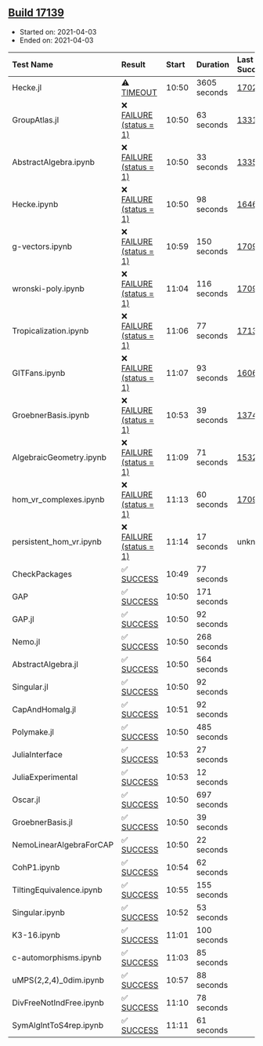 ## [Build 17139](https://oscarci.mathematik.uni-kl.de/job/oscar/17139/)

* Started on: 2021-04-03
* Ended on: 2021-04-03

| Test Name    | Result | Start | Duration | Last Success | First Failure |
|:-------------|:-------|:------|:---------|:-------------|:--------------|
| Hecke.jl | ⚠ [TIMEOUT](https://oscarci.mathematik.uni-kl.de/job/oscar/17139/artifact/logs/build-17139/Hecke.jl.log) | 10:50 | 3605 seconds | [17022](https://oscarci.mathematik.uni-kl.de/job/oscar/17022/) | [17023](https://oscarci.mathematik.uni-kl.de/job/oscar/17023/) |
| GroupAtlas.jl | ❌ [FAILURE (status = 1)](https://oscarci.mathematik.uni-kl.de/job/oscar/17139/artifact/logs/build-17139/GroupAtlas.jl.log) | 10:50 | 63 seconds | [13311](https://oscarci.mathematik.uni-kl.de/job/oscar/13311/) | [13312](https://oscarci.mathematik.uni-kl.de/job/oscar/13312/) |
| AbstractAlgebra.ipynb | ❌ [FAILURE (status = 1)](https://oscarci.mathematik.uni-kl.de/job/oscar/17139/artifact/logs/build-17139/AbstractAlgebra.ipynb.log) | 10:50 | 33 seconds | [13355](https://oscarci.mathematik.uni-kl.de/job/oscar/13355/) | [13356](https://oscarci.mathematik.uni-kl.de/job/oscar/13356/) |
| Hecke.ipynb | ❌ [FAILURE (status = 1)](https://oscarci.mathematik.uni-kl.de/job/oscar/17139/artifact/logs/build-17139/Hecke.ipynb.log) | 10:50 | 98 seconds | [16463](https://oscarci.mathematik.uni-kl.de/job/oscar/16463/) | [16464](https://oscarci.mathematik.uni-kl.de/job/oscar/16464/) |
| g-vectors.ipynb | ❌ [FAILURE (status = 1)](https://oscarci.mathematik.uni-kl.de/job/oscar/17139/artifact/logs/build-17139/g-vectors.ipynb.log) | 10:59 | 150 seconds | [17099](https://oscarci.mathematik.uni-kl.de/job/oscar/17099/) | [17100](https://oscarci.mathematik.uni-kl.de/job/oscar/17100/) |
| wronski-poly.ipynb | ❌ [FAILURE (status = 1)](https://oscarci.mathematik.uni-kl.de/job/oscar/17139/artifact/logs/build-17139/wronski-poly.ipynb.log) | 11:04 | 116 seconds | [17098](https://oscarci.mathematik.uni-kl.de/job/oscar/17098/) | [17099](https://oscarci.mathematik.uni-kl.de/job/oscar/17099/) |
| Tropicalization.ipynb | ❌ [FAILURE (status = 1)](https://oscarci.mathematik.uni-kl.de/job/oscar/17139/artifact/logs/build-17139/Tropicalization.ipynb.log) | 11:06 | 77 seconds | [17138](https://oscarci.mathematik.uni-kl.de/job/oscar/17138/) | [17139](https://oscarci.mathematik.uni-kl.de/job/oscar/17139/) |
| GITFans.ipynb | ❌ [FAILURE (status = 1)](https://oscarci.mathematik.uni-kl.de/job/oscar/17139/artifact/logs/build-17139/GITFans.ipynb.log) | 11:07 | 93 seconds | [16068](https://oscarci.mathematik.uni-kl.de/job/oscar/16068/) | [16069](https://oscarci.mathematik.uni-kl.de/job/oscar/16069/) |
| GroebnerBasis.ipynb | ❌ [FAILURE (status = 1)](https://oscarci.mathematik.uni-kl.de/job/oscar/17139/artifact/logs/build-17139/GroebnerBasis.ipynb.log) | 10:53 | 39 seconds | [13748](https://oscarci.mathematik.uni-kl.de/job/oscar/13748/) | [13749](https://oscarci.mathematik.uni-kl.de/job/oscar/13749/) |
| AlgebraicGeometry.ipynb | ❌ [FAILURE (status = 1)](https://oscarci.mathematik.uni-kl.de/job/oscar/17139/artifact/logs/build-17139/AlgebraicGeometry.ipynb.log) | 11:09 | 71 seconds | [15322](https://oscarci.mathematik.uni-kl.de/job/oscar/15322/) | [15323](https://oscarci.mathematik.uni-kl.de/job/oscar/15323/) |
| hom_vr_complexes.ipynb | ❌ [FAILURE (status = 1)](https://oscarci.mathematik.uni-kl.de/job/oscar/17139/artifact/logs/build-17139/hom_vr_complexes.ipynb.log) | 11:13 | 60 seconds | [17099](https://oscarci.mathematik.uni-kl.de/job/oscar/17099/) | [17100](https://oscarci.mathematik.uni-kl.de/job/oscar/17100/) |
| persistent_hom_vr.ipynb | ❌ [FAILURE (status = 1)](https://oscarci.mathematik.uni-kl.de/job/oscar/17139/artifact/logs/build-17139/persistent_hom_vr.ipynb.log) | 11:14 | 17 seconds | unknown | unknown |
| CheckPackages | ✅ [SUCCESS](https://oscarci.mathematik.uni-kl.de/job/oscar/17139/artifact/logs/build-17139/CheckPackages.log) | 10:49 | 77 seconds |  |  |
| GAP | ✅ [SUCCESS](https://oscarci.mathematik.uni-kl.de/job/oscar/17139/artifact/logs/build-17139/GAP.log) | 10:50 | 171 seconds |  |  |
| GAP.jl | ✅ [SUCCESS](https://oscarci.mathematik.uni-kl.de/job/oscar/17139/artifact/logs/build-17139/GAP.jl.log) | 10:50 | 92 seconds |  |  |
| Nemo.jl | ✅ [SUCCESS](https://oscarci.mathematik.uni-kl.de/job/oscar/17139/artifact/logs/build-17139/Nemo.jl.log) | 10:50 | 268 seconds |  |  |
| AbstractAlgebra.jl | ✅ [SUCCESS](https://oscarci.mathematik.uni-kl.de/job/oscar/17139/artifact/logs/build-17139/AbstractAlgebra.jl.log) | 10:50 | 564 seconds |  |  |
| Singular.jl | ✅ [SUCCESS](https://oscarci.mathematik.uni-kl.de/job/oscar/17139/artifact/logs/build-17139/Singular.jl.log) | 10:50 | 92 seconds |  |  |
| CapAndHomalg.jl | ✅ [SUCCESS](https://oscarci.mathematik.uni-kl.de/job/oscar/17139/artifact/logs/build-17139/CapAndHomalg.jl.log) | 10:51 | 92 seconds |  |  |
| Polymake.jl | ✅ [SUCCESS](https://oscarci.mathematik.uni-kl.de/job/oscar/17139/artifact/logs/build-17139/Polymake.jl.log) | 10:50 | 485 seconds |  |  |
| JuliaInterface | ✅ [SUCCESS](https://oscarci.mathematik.uni-kl.de/job/oscar/17139/artifact/logs/build-17139/JuliaInterface.log) | 10:53 | 27 seconds |  |  |
| JuliaExperimental | ✅ [SUCCESS](https://oscarci.mathematik.uni-kl.de/job/oscar/17139/artifact/logs/build-17139/JuliaExperimental.log) | 10:53 | 12 seconds |  |  |
| Oscar.jl | ✅ [SUCCESS](https://oscarci.mathematik.uni-kl.de/job/oscar/17139/artifact/logs/build-17139/Oscar.jl.log) | 10:50 | 697 seconds |  |  |
| GroebnerBasis.jl | ✅ [SUCCESS](https://oscarci.mathematik.uni-kl.de/job/oscar/17139/artifact/logs/build-17139/GroebnerBasis.jl.log) | 10:50 | 39 seconds |  |  |
| NemoLinearAlgebraForCAP | ✅ [SUCCESS](https://oscarci.mathematik.uni-kl.de/job/oscar/17139/artifact/logs/build-17139/NemoLinearAlgebraForCAP.log) | 10:50 | 22 seconds |  |  |
| CohP1.ipynb | ✅ [SUCCESS](https://oscarci.mathematik.uni-kl.de/job/oscar/17139/artifact/logs/build-17139/CohP1.ipynb.log) | 10:54 | 62 seconds |  |  |
| TiltingEquivalence.ipynb | ✅ [SUCCESS](https://oscarci.mathematik.uni-kl.de/job/oscar/17139/artifact/logs/build-17139/TiltingEquivalence.ipynb.log) | 10:55 | 155 seconds |  |  |
| Singular.ipynb | ✅ [SUCCESS](https://oscarci.mathematik.uni-kl.de/job/oscar/17139/artifact/logs/build-17139/Singular.ipynb.log) | 10:52 | 53 seconds |  |  |
| K3-16.ipynb | ✅ [SUCCESS](https://oscarci.mathematik.uni-kl.de/job/oscar/17139/artifact/logs/build-17139/K3-16.ipynb.log) | 11:01 | 100 seconds |  |  |
| c-automorphisms.ipynb | ✅ [SUCCESS](https://oscarci.mathematik.uni-kl.de/job/oscar/17139/artifact/logs/build-17139/c-automorphisms.ipynb.log) | 11:03 | 85 seconds |  |  |
| uMPS(2,2,4)_0dim.ipynb | ✅ [SUCCESS](https://oscarci.mathematik.uni-kl.de/job/oscar/17139/artifact/logs/build-17139/uMPS-2-2-4-_0dim.ipynb.log) | 10:57 | 88 seconds |  |  |
| DivFreeNotIndFree.ipynb | ✅ [SUCCESS](https://oscarci.mathematik.uni-kl.de/job/oscar/17139/artifact/logs/build-17139/DivFreeNotIndFree.ipynb.log) | 11:10 | 78 seconds |  |  |
| SymAlgIntToS4rep.ipynb | ✅ [SUCCESS](https://oscarci.mathematik.uni-kl.de/job/oscar/17139/artifact/logs/build-17139/SymAlgIntToS4rep.ipynb.log) | 11:11 | 61 seconds |  |  |
